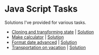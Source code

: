 # Java Script Tasks
Solutions I've provided for various tasks.

- [Cloning and transforming state](https://github.com/TykhonKozachenko/stateful-clones/blob/develop/readme.md) | [Solution](https://github.com/TykhonKozachenko/stateful-clones/commit/83afcaa5bacced86c0d5aeede7b42e3e285a4846)
- [Make calculator](https://github.com/TykhonKozachenko/calculator/blob/develop/readme.md) | [Solution](https://github.com/TykhonKozachenko/calculator/commit/2750b59ed6516ada9e4b7174e230169c75a1f408)
- [Format date advanced](https://github.com/TykhonKozachenko/format-date/blob/develop/readme.md) | [Solution](https://github.com/TykhonKozachenko/format-date/commit/fcad1c43059ce41563139565412d1acc4bc46d6a)
- [Transportation on vacation](https://github.com/TykhonKozachenko/transportation-on-vacation/blob/develop/readme.md) | [Solution](https://github.com/TykhonKozachenko/transportation-on-vacation/commit/2145c0c3a27d7eaa15d1847a763329db61563428)
